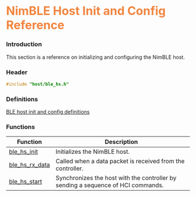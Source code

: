 ## <font color="F2853F" style="font-size:24pt">NimBLE Host Init and Config Reference</font>

### Introduction

This section is a reference on initializing and configuring the NimBLE host.

### Header

```c
#include "host/ble_hs.h"
```

### Definitions

[BLE host init and config definitions](definitions/init_defs.md)

### Functions

| Function | Description |
|----------|-------------|
| [ble_hs_init](functions/ble_hs_init.md) | Initializes the NimBLE host. |
| [ble_hs_rx_data](functions/ble_hs_rx_data.md) | Called when a data packet is received from the controller. |
| [ble_hs_start](functions/ble_hs_start.md) | Synchronizes the host with the controller by sending a sequence of HCI commands. |

